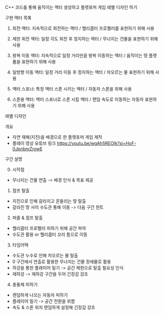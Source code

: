 C++ 코드를 통해 움직이는 액터 생성하고 플랫포머 게임 레벨 디자인 하기

구현 액터 목록

1. 회전 액터: 지속적으로 회전하는 액터 / 헬리콥터 프로펠러를 표현하기 위해 사용

2. 제한 회전 액터: 일정 각도 회전 후 정지하는 액터 / 무너지는 건물을 표현하기 위해 사용

3. 왕복 이동 액터: 지속적으로 일정 거리만큼 왕복 이동하는 액터 / 움직이는 땅 플랫폼을 표현하기 위해 사용

4. 일방향 이동 액터: 일정 거리 이동 후 정지하는 액터 / 차오르는 물 표현하기 위해 사용

5. 액터 스포너: 특정 액터 스폰 시키는 액터 / 자동차 스폰을 위해 사용

6. 스폰용 액터: 액터 스포너로 스폰 시킬 액터 / 랜덤 속도로 이동하는 자동차 표현하기 위해 사용

레벨 디자인

개요

- 자연 재해(지진)을 배경으로 한 플랫포머 게임 제작
- 플레이 영상 유튜브 링크
https://youtu.be/wgAh1iREOIk?si=HoF-0JpnbnrZrowE

구간 설명

0. 시작점
  - 무너지는 건물 연출
    -> 배경 인식 & 목표 제공
1. 점프 탈출
  - 지진으로 인해 갈라지고 흔들리는 땅 탈출
  - 갈라진 땅 사이 수도관 통해 이동 -> 다음 구간 힌트
2. 퍼즐 & 점프 탈출
  - 헬리콥터 프로펠러 피하기 위해 공간 파악
  - 수도관 활용 or 헬리콥터 꼬리 틈으로 이동
3. 타임어택
  - 수도관 누수로 인해 차오르는 물 탈출
  - 0 구간에서 연출로 활용한 무너지는 건물 장애물로 활용
  - 하강을 통한 플레이어 밀기 -> 공간 제한으로 탈출 필요성 인식
  - 재하강 -> 재하강 구간을 두어 긴장감 강조
4. 충돌체 피하기
  - 랜덤하게 나오는 자동차 피하기
  - 플레이어 밀기 -> 공간 전환을 위함
  - 속도 & 스폰 위치 랜덤하게 설정해 긴장감 강조
